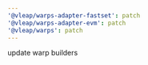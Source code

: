 ```yaml
---
'@vleap/warps-adapter-fastset': patch
'@vleap/warps-adapter-evm': patch
'@vleap/warps': patch
---
```


update warp builders
